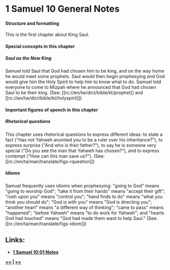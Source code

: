 # 1 Samuel 10 General Notes #

#### Structure and formatting ####

This is the first chapter about King Saul.

#### Special concepts in this chapter ####
##### Saul as the New King #####
Samuel told Saul that God had chosen him to be king, and on the way home he would meet some prophets. Saul would then begin prophesying and God would give him the Holy Spirit to help him to know what to do. Samuel told everyone to come to Mizpah where he announced that God had chosen Saul to be their king. (See: [[rc://en/tw/dict/bible/kt/prophet]] and [[rc://en/tw/dict/bible/kt/holyspirit]])

#### Important figures of speech in this chapter ####

##### Rhetorical questions #####
  
This chapter uses rhetorical questions to express different ideas: to state a fact ("Has not Yahweh anointed you to be a ruler over his inheritance?"), to express surprise ("And who is their father?"), to say he is someone very special ("Do you see the man that Yahweh has chosen?"), and to express contempt ("How can this man save us?"). (See: [[rc://en/ta/man/translate/figs-rquestion]])

##### Idioms #####

Samuel frequently uses idioms when prophesying: "going to God" means "going to worship God"; "take it from their hands" means "accept their gift"; "rush upon you" means "control you"; "hand finds to do" means "what you think you should do"; "God is with you" means "God is directing you"; "another heart" means "a different way of thinking"; "came to pass" means "happened"; "before Yahweh" means "to do work for Yahweh"; and "hearts God had touched" means "God had made them want to help Saul." (See: [[rc://en/ta/man/translate/figs-idiom]])

## Links: ##

* __[1 Samuel 10:01 Notes](./01.md)__

__[<<](../09/intro.md) | [>>](../11/intro.md)__
